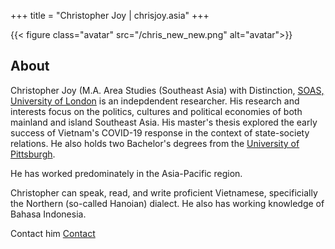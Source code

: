 +++
title = "Christopher Joy | chrisjoy.asia"
+++

{{< figure class="avatar" src="/chris_new_new.png" alt="avatar">}}

## About

 Christopher Joy (M.A. Area Studies (Southeast Asia) with Distinction, [SOAS, University of London](https://www.soas.ac.uk/) is an indepdendent researcher. His research and interests focus on the politics, cultures and political economies of both mainland and island Southeast Asia. His master's thesis explored the early success of Vietnam's COVID-19 response in the context of state-society relations. He also holds two Bachelor's degrees from the [University of Pittsburgh](https://www.pitt.edu/).

He has worked predominately in the Asia-Pacific region.

Christopher can speak, read, and write proficient Vietnamese, specificially the Northern (so-called Hanoian) dialect. He also has working knowledge of Bahasa Indonesia.

Contact him [Contact](/contact)

<!-- ## Publications

In chronological order:

1. F.Bar, J.Doe: Effects of having a placeholder of a name
2. S.Holmes, J.Watson: Consequences of living with a sociopath in London 

## Typography

This is a [link](http://google.com). Something *italics* and something **bold**.

Here is a table:

Year | Award | Category
-----|-------|--------
2014 | Emmy  | Won Outstanding Lead Actor in a miniseries or a movie
2015 | BAFTA | Nominated for Best Leading Actor for Sherlock
2014 | Satellite | Won Best Actor miniseries or television film

Here is a horizontal rule:

---

Here is a blockquote:
> To a great mind, nothing is little

Here is a `code` block:

```python
def is_elementary():
  return True
```

## References

* Foo Bar: Head of Department, Placeholder Names, Lorem
* John Doe: Associate Professor, Department of Computer Science, Ipsum

[^1]: This is the first footnote.
[^2]: This is the second footnote. -->
